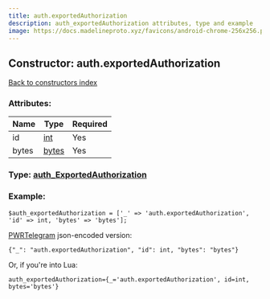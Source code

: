 ```yaml
---
title: auth.exportedAuthorization
description: auth_exportedAuthorization attributes, type and example
image: https://docs.madelineproto.xyz/favicons/android-chrome-256x256.png
---
```

## Constructor: auth.exportedAuthorization  
[Back to constructors index](index.md)



### Attributes:

| Name     |    Type       | Required |
|----------|---------------|----------|
|id|[int](../types/int.md) | Yes|
|bytes|[bytes](../types/bytes.md) | Yes|



### Type: [auth\_ExportedAuthorization](../types/auth_ExportedAuthorization.md)


### Example:

```
$auth_exportedAuthorization = ['_' => 'auth.exportedAuthorization', 'id' => int, 'bytes' => 'bytes'];
```  

[PWRTelegram](https://pwrtelegram.xyz) json-encoded version:

```
{"_": "auth.exportedAuthorization", "id": int, "bytes": "bytes"}
```


Or, if you're into Lua:  


```
auth_exportedAuthorization={_='auth.exportedAuthorization', id=int, bytes='bytes'}

```


